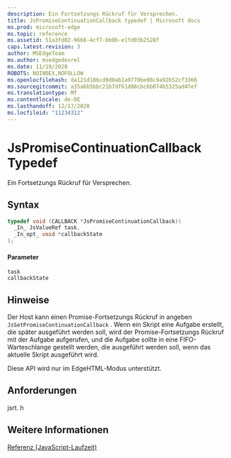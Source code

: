 ```yaml
---
description: Ein Fortsetzungs Rückruf für Versprechen.
title: JsPromiseContinuationCallback typedef | Microsoft docs
ms.prod: microsoft-edge
ms.topic: reference
ms.assetid: 51a3fd02-9668-4cf7-bb0b-e1fd03b2528f
caps.latest.revision: 3
author: MSEdgeTeam
ms.author: msedgedevrel
ms.date: 11/19/2020
ROBOTS: NOINDEX,NOFOLLOW
ms.openlocfilehash: da121d186cd9d0ab1a9770be08c9a92b52cf3366
ms.sourcegitcommit: a35a6b5bbc21b7df61d08cbc6b074b5325ad4fef
ms.translationtype: MT
ms.contentlocale: de-DE
ms.lasthandoff: 12/17/2020
ms.locfileid: "11234312"
---
```

# JsPromiseContinuationCallback Typedef

Ein Fortsetzungs Rückruf für Versprechen.  
  
## Syntax  
  
```cpp  
typedef void (CALLBACK *JsPromiseContinuationCallback)(  
  _In_ JsValueRef task,  
  _In_opt_ void *callbackState  
);  
```  
  
#### Parameter  
 `task`  
  `callbackState`  
  
## Hinweise  
 Der Host kann einen Promise-Fortsetzungs Rückruf in angeben `JsSetPromiseContinuationCallback` . Wenn ein Skript eine Aufgabe erstellt, die später ausgeführt werden soll, wird der Promise-Fortsetzungs Rückruf mit der Aufgabe aufgerufen, und die Aufgabe sollte in eine FIFO-Warteschlange gestellt werden, die ausgeführt werden soll, wenn das aktuelle Skript ausgeführt wird.  
  
 Diese API wird nur im EdgeHTML-Modus unterstützt.  
  
## Anforderungen  
 jsrt. h  
  
## Weitere Informationen  
 [Referenz (JavaScript-Laufzeit)](../chakra-hosting/reference-javascript-runtime.md)
